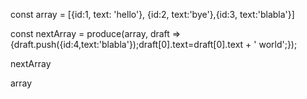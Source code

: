 const array = [{id:1, text: 'hello'}, {id:2, text:'bye'},{id:3, text:'blabla'}]

const nextArray = produce(array, draft => {draft.push({id:4,text:'blabla'});draft[0].text=draft[0].text + ' world';});

nextArray

array